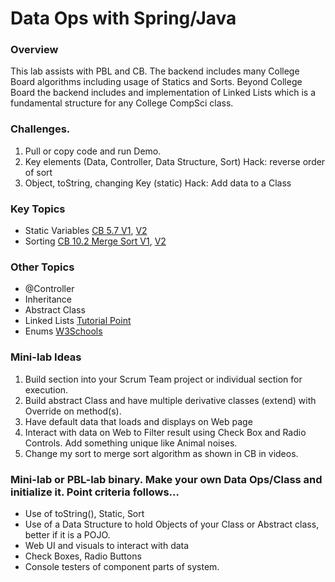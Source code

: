 # Data Ops with Spring/Java

### Overview
This lab assists with PBL and CB.  The backend includes many College Board algorithms including usage of Statics and Sorts.  Beyond College Board the backend includes and implementation of Linked Lists which is a fundamental structure for any College CompSci class.

### Challenges.
1. Pull or copy code and run Demo.
2. Key elements (Data, Controller, Data Structure, Sort)
   Hack: reverse order of sort
3. Object, toString, changing Key (static)
   Hack: Add data to a Class

### Key Topics
* Static Variables [CB 5.7 V1](https://apclassroom.collegeboard.org/8/home?apd=2gde84qri5&unit=5), [V2](https://apclassroom.collegeboard.org/8/home?apd=2gde84qri5&unit=5)
* Sorting [CB 10.2 Merge Sort V1](https://apclassroom.collegeboard.org/8/home?apd=14ybgme7em&unit=10), [V2](https://apclassroom.collegeboard.org/8/home?apd=yrqb7lfza1&unit=10)
### Other Topics
* @Controller
* Inheritance
* Abstract Class
* Linked Lists [Tutorial Point](https://www.tutorialspoint.com/data_structures_algorithms/linked_list_algorithms.htm)
* Enums [W3Schools](https://www.w3schools.com/java/java_enums.asp)


### Mini-lab Ideas
1. Build  section into your Scrum Team project or individual section for execution.
2. Build abstract Class and have multiple derivative classes (extend) with Override on method(s).
3. Have default data that loads and displays on Web page
4. Interact with data on Web to Filter result using Check Box and Radio Controls.  Add something unique like Animal noises.
5. Change my sort to merge sort algorithm as shown in CB in videos.


### Mini-lab or PBL-lab binary.  Make your own Data Ops/Class and initialize it. Point criteria follows...
* Use of toString(), Static, Sort
* Use of a Data Structure to hold Objects of your Class or Abstract class, better if it is a POJO.
* Web UI and visuals to interact with data
* Check Boxes, Radio Buttons
* Console testers of component parts of system.
